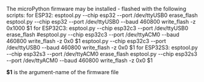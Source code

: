 
The microPython firmware may be installed - flashed with the following scripts:
for ESP32:
esptool.py --chip esp32 --port /dev/ttyUSB0 erase_flash
esptool.py --chip esp32 --port /dev/ttyUSB0 --baud 460800 write_flash -z 0x1000 $1
for ESP32C3:
esptool.py --chip esp32c3 --port /dev/ttyUSB0 erase_flash
#esptool.py --chip esp32c3 --port /dev/ttyACM0 --baud 460800 write_flash -z 0x0 $1
esptool.py --chip esp32c3 --port /dev/ttyUSB0 --baud 460800 write_flash -z 0x0 $1
for ESP32S3:
esptool.py --chip esp32s3 --port /dev/ttyACM0 erase_flash
esptool.py --chip esp32s3 --port /dev/ttyACM0 --baud 460800 write_flash -z 0x0 $1

**$1**  is the argument-name of the firmware file


